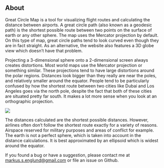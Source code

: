 ## About

Great Circle Map is a tool for visualizing flight routes and calculating the distance
between airports. A great circle path (also known as a geodesic path) is the shortest
possible route between two points on the surface of earth or any other sphere. The map
uses the Mercator projection by default. On this type of map, great circle paths tend to
look curved even though they are in fact straight. As an alternative, the website also features a 3D
globe view which doesn’t have that problem.

Projecting a 3-dimensional sphere onto a 2-dimensional screen always creates
distortions. Most world maps use the Mercator projection or something similar. These
projections tend to have large distortions around the polar regions. Distances look
bigger than they really are near the poles, and relatively smaller around the equator.
People tend to be particularly confused by how the shortest route between two cities
like Dubai and Los Angeles goes via the north pole, despite the fact that both of these
cities are situated pretty far south. It makes a lot more sense when you look at an
orthographic projection.

<img src="http://i67.tinypic.com/104gehu.jpg" />

The distances calculated are the shortest possible distances. However, airlines often don’t follow the shortest route exactly
for a variety of reasons. Airspace reserved for military purposes and areas of
conflict for example. The earth is not a perfect sphere, which is taken into account in
the distance calculations. It is best approximated by an ellipsoid which is widest
around the equator.

If you found a bug or have a suggestion, please contact me at markus.s.englund@gmail.com
or file an issue on Github.